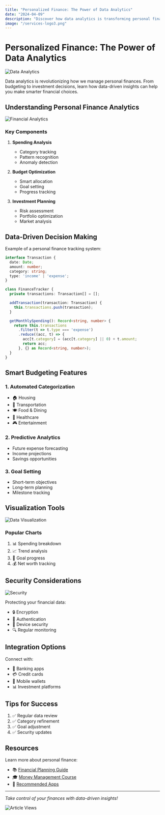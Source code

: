 ```yaml
---
title: "Personalized Finance: The Power of Data Analytics"
date: "2024-04-09"
description: "Discover how data analytics is transforming personal finance management and creating tailored financial solutions."
image: "/services-logo3.png"
---
```


# Personalized Finance: The Power of Data Analytics

<img src="/services-logo3.png" alt="Data Analytics" />

Data analytics is revolutionizing how we manage personal finances. From budgeting to investment decisions, learn how data-driven insights can help you make smarter financial choices.

## Understanding Personal Finance Analytics

<img src="/services-logo4.png" alt="Financial Analytics" />

### Key Components

1. **Spending Analysis**
   - Category tracking
   - Pattern recognition
   - Anomaly detection

2. **Budget Optimization**
   - Smart allocation
   - Goal setting
   - Progress tracking

3. **Investment Planning**
   - Risk assessment
   - Portfolio optimization
   - Market analysis

## Data-Driven Decision Making

Example of a personal finance tracking system:

```typescript
interface Transaction {
  date: Date;
  amount: number;
  category: string;
  type: 'income' | 'expense';
}

class FinanceTracker {
  private transactions: Transaction[] = [];

  addTransaction(transaction: Transaction) {
    this.transactions.push(transaction);
  }

  getMonthlySpending(): Record<string, number> {
    return this.transactions
      .filter(t => t.type === 'expense')
      .reduce((acc, t) => {
        acc[t.category] = (acc[t.category] || 0) + t.amount;
        return acc;
      }, {} as Record<string, number>);
  }
}
```

## Smart Budgeting Features

### 1. Automated Categorization
- 🏠 Housing
- 🚗 Transportation
- 🍽️ Food & Dining
- 💊 Healthcare
- 🎮 Entertainment

### 2. Predictive Analytics
- Future expense forecasting
- Income projections
- Savings opportunities

### 3. Goal Setting
- Short-term objectives
- Long-term planning
- Milestone tracking

## Visualization Tools

<img src="/services.png" alt="Data Visualization" />

### Popular Charts
1. 📊 Spending breakdown
2. 📈 Trend analysis
3. 🎯 Goal progress
4. 💰 Net worth tracking

## Security Considerations

<img src="/portofolio.png" alt="Security" />

Protecting your financial data:

- 🔒 Encryption
- 👤 Authentication
- 📱 Device security
- 🔍 Regular monitoring

## Integration Options

Connect with:
- 🏦 Banking apps
- 💳 Credit cards
- 📱 Mobile wallets
- 📊 Investment platforms

## Tips for Success

1. ✅ Regular data review
2. ✅ Category refinement
3. ✅ Goal adjustment
4. ✅ Security updates

## Resources

Learn more about personal finance:
- 📚 [Financial Planning Guide](https://example.com/finance-guide)
- 🎓 [Money Management Course](https://example.com/money-course)
- 📱 [Recommended Apps](https://example.com/finance-apps)

---

*Take control of your finances with data-driven insights!*

<img src="https://komarev.com/ghpvc/?username=andinoferdi&label=Article%20Views&color=0e75b6&style=flat-square" alt="Article Views" />
